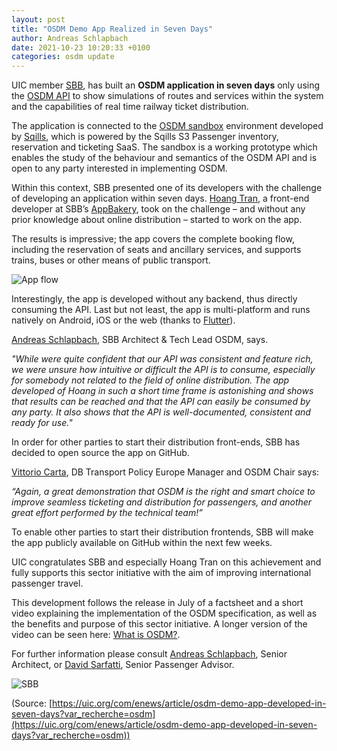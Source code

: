```yaml
---
layout: post
title: "OSDM Demo App Realized in Seven Days"
author: Andreas Schlapbach
date: 2021-10-23 10:20:33 +0100
categories: osdm update
---
```


UIC member [SBB](https://www.sbb.ch), has built an **OSDM application in seven days** only using the [OSDM API](https://app.swaggerhub.com/apis-docs/schlpbch/uic-90918_10_osdm/) to show simulations of routes and services within the system and the capabilities of real time railway ticket distribution.

The application is connected to the [OSDM sandbox](https://unioninternationalcheminsdefer.github.io/OSDM/tools/sandbox/) environment developed by [Sqills](https://sqills.com), which is powered by the Sqills S3 Passenger inventory, reservation and ticketing SaaS. The sandbox is a working prototype which enables the study of the behaviour and semantics of the OSDM API and is open to any party interested in implementing OSDM.  

Within this context, SBB presented one of its developers with the challenge of developing an application within seven days.  [Hoang Tran](https://www.linkedin.com/in/hoang-tran-388200195/), a front-end developer at SBB’s [AppBakery](https://appbakery.medium.com/), took on the challenge – and without any prior knowledge about online distribution – started to work on the app.

The results is impressive; the app covers the complete booking flow, including the reservation of seats and ancillary services, and supports trains, buses or other means of public transport.

![App flow](https://unioninternationalcheminsdefer.github.io/OSDM/images/blog/osdm-app-flow.gif)

Interestingly, the app is developed without any backend, thus directly consuming the API. Last but not least, the app is multi-platform and runs natively on Android, iOS or the web (thanks to [Flutter](https://flutter.dev/)).

[Andreas Schlapbach](https://www.linkedin.com/in/andreas-schlapbach/), SBB Architect & Tech Lead OSDM, says.

  *"While were quite confident that our API was consistent and feature rich, we were unsure how intuitive or difficult the API is to consume, especially for somebody not related to the field of online distribution. The app developed of Hoang in such a short time frame is astonishing and shows that results can be reached and that the API can easily be consumed by any party. It also shows that the API is well-documented, consistent and ready for use."*

In order for other parties to start their distribution front-ends, SBB has decided to open source the app on GitHub.

[Vittorio Carta](https://www.linkedin.com/in/vittorio-carta-mba-0b90b728/), DB Transport Policy Europe Manager and OSDM Chair says:

  *“Again, a great demonstration that OSDM is the right and smart choice to improve seamless ticketing and distribution for passengers, and another great effort performed by the technical team!”*

To enable other parties to start their distribution frontends, SBB will make the app publicly available on GitHub within the next few weeks.

UIC congratulates SBB and especially Hoang Tran on this achievement and fully supports this sector initiative with the aim of improving international passenger travel. 

This development follows the release in July of a factsheet and a short video explaining the implementation of the OSDM specification, as well as the benefits and purpose of this sector initiative. A longer version of the video can be seen here: [What is OSDM?](https://youtu.be/TVxQdq8nMAI).

For further information please consult [Andreas Schlapbach](https://www.linkedin.com/in/andreas-schlapbach/), Senior Architect, or [David Sarfatti](https://www.linkedin.com/in/dsarfatti/), Senior Passenger Advisor.

![SBB](https://unioninternationalcheminsdefer.github.io/OSDM/images/logo/SBB-logo.png)


(Source: [https://uic.org/com/enews/article/osdm-demo-app-developed-in-seven-days?var_recherche=osdm](https://uic.org/com/enews/article/osdm-demo-app-developed-in-seven-days?var_recherche=osdm))